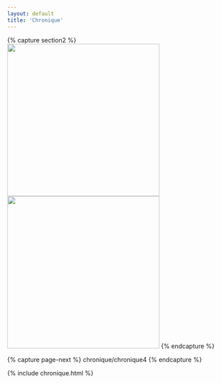 ```yaml
---
layout: default
title: 'Chronique'
---
```



{% capture section2 %}
<img src="{{ site.github.url }}/assets/img/projects/chronique/2023-11-26-0001.jpg"
    width="350" alt=""/>
<img src="{{ site.github.url }}/assets/img/projects/chronique/2023-11-26-0002.jpg"
    width="350" alt=""/>
{% endcapture %}

{% capture page-next %}
chronique/chronique4
{% endcapture %}



{% include chronique.html %}